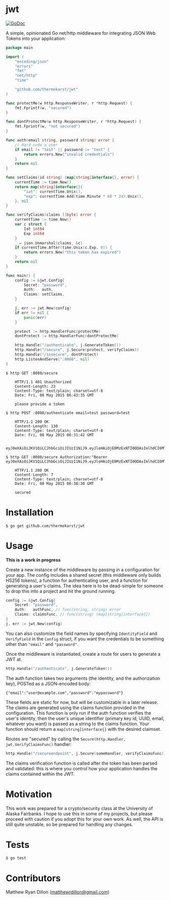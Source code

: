 # jwt

[![GoDoc](https://godoc.org/github.com/thermokarst/jwt?status.svg)](https://godoc.org/github.com/thermokarst/jwt)

A simple, opinionated Go net/http middleware for integrating JSON Web Tokens into
your application:

```go
package main

import (
	"encoding/json"
	"errors"
	"fmt"
	"net/http"
	"time"

	"github.com/thermokarst/jwt"
)

func protectMe(w http.ResponseWriter, r *http.Request) {
	fmt.Fprintf(w, "secured")
}

func dontProtectMe(w http.ResponseWriter, r *http.Request) {
	fmt.Fprintf(w, "not secured")
}

func auth(email string, password string) error {
	// Hard-code a user
	if email != "test" || password != "test" {
		return errors.New("invalid credentials")
	}
	return nil
}

func setClaims(id string) (map[string]interface{}, error) {
	currentTime := time.Now()
	return map[string]interface{}{
		"iat": currentTime.Unix(),
		"exp": currentTime.Add(time.Minute * 60 * 24).Unix(),
	}, nil
}

func verifyClaims(claims []byte) error {
	currentTime := time.Now()
	var c struct {
		Iat int64
		Exp int64
	}
	_ = json.Unmarshal(claims, &c)
	if currentTime.After(time.Unix(c.Exp, 0)) {
		return errors.New("this token has expired")
	}
	return nil
}

func main() {
	config := &jwt.Config{
		Secret: "password",
		Auth:   auth,
		Claims: setClaims,
	}

	j, err := jwt.New(config)
	if err != nil {
		panic(err)
	}

	protect := http.HandlerFunc(protectMe)
	dontProtect := http.HandlerFunc(dontProtectMe)

	http.Handle("/authenticate", j.GenerateToken())
	http.Handle("/secure", j.Secure(protect, verifyClaims))
	http.Handle("/insecure", dontProtect)
	http.ListenAndServe(":8080", nil)
}
```

```shell
$ http GET :8080/secure

    HTTP/1.1 401 Unauthorized
    Content-Length: 23
    Content-Type: text/plain; charset=utf-8
    Date: Fri, 08 May 2015 06:43:35 GMT

    please provide a token

$ http POST :8080/authenticate email=test password=test

    HTTP/1.1 200 OK
    Content-Length: 130
    Content-Type: text/plain; charset=utf-8
    Date: Fri, 08 May 2015 06:31:42 GMT

    eyJ0eXAiOiJKV1QiLCJhbGciOiJIUzI1NiJ9.eyJleHAiOjE0MzExNTI0ODAsImlhdCI6MTQzMTA2NjA4MH0=.UbJmLqOF4bTH/8+o6CrZfoi1Fu7zTDfCV0kwMQyzmos=

$ http GET :8080/secure Authorization:"Bearer eyJ0eXAiOiJKV1QiLCJhbGciOiJIUzI1NiJ9.eyJleHAiOjE0MzExNTI0ODAsImlhdCI6MTQzMTA2NjA4MH0=.UbJmLqOF4bTH/8+o6CrZfoi1Fu7zTDfCV0kwMQyzmos="

    HTTP/1.1 200 OK
    Content-Length: 7
    Content-Type: text/plain; charset=utf-8
    Date: Fri, 08 May 2015 06:38:30 GMT

    secured
```

# Installation

    $ go get github.com/thermokarst/jwt

# Usage

**This is a work in progress**

Create a new instance of the middleware by passing in a configuration for your
app.  The config includes a shared secret (this middleware only builds HS256
tokens), a function for authenticating user, and a function for generating a
user's claims. The idea here is to be dead-simple for someone to drop this into
a project and hit the ground running.

```go
config := &jwt.Config{
    Secret: "password",
    Auth:   authFunc, // func(string, string) error
    Claims: claimsFunc, // func(string) (map[string]interface{})
}
j, err := jwt.New(config)
```

You can also customize the field names by specifying `IdentityField` and
`VerifyField` in the `Config` struct, if you want the credentials to be
something other than `"email"` and `"password"`.

Once the middleware is instantiated, create a route for users to generate a JWT
at.

```go
http.Handle("/authenticate", j.GenerateToken())
```

The auth function takes two arguments (the identity, and the authorization
key), POSTed as a JSON-encoded body:

    {"email":"user@example.com","password":"mypassword"}

These fields are static for now, but will be customizable in a later release.
The claims are generated using the claims function provided in the
configuration. This function is only run if the auth function verifies the
user's identity, then the user's unique identifier (primary key id, UUID,
email, whatever you want) is passed as a string to the claims function. Your
function should return a `map[string]interface{}` with the desired claimset.

Routes are "secured" by calling the `Secure(http.Handler, jwt.VerifyClaimsFunc)`
handler:

```go
http.Handle("/secureendpoint", j.Secure(someHandler, verifyClaimsFunc))
```

The claims verification function is called after the token has been parsed and
validated: this is where you control how your application handles the claims
contained within the JWT.

# Motivation

This work was prepared for a crypto/security class at the University of Alaska
Fairbanks.  I hope to use this in some of my projects, but please proceed with
caution if you adopt this for your own work. As well, the API is still quite
unstable, so be prepared for handling any changes.

# Tests

    $ go test

# Contributors

Matthew Ryan Dillon (matthewrdillon@gmail.com)

